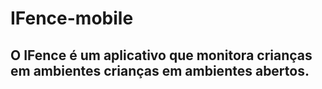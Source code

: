 # IFence-mobile
## O IFence é um aplicativo que monitora crianças em ambientes crianças em ambientes abertos.